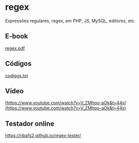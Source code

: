 # regex
Expressões regulares, regex, em PHP, JS, MySQL, editores, etc

## E-book
[regex.pdf](regex.pdf)

## Códigos
[codigos.txt](codigos.txt)

## Vídeo
[https://www.youtube.com/watch?v=V_ZMhqo-aOk&t=44s](https://www.youtube.com/watch?v=V_ZMhqo-aOk&t=44s)

## Testador online
https://ribafs2.github.io/regex-tester/
